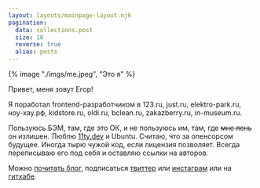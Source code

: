 ```yaml
---
layout: layouts/mainpage-layout.njk
pagination:
  data: collections.post
  size: 10
  reverse: true
  alias: posts
---
```


{% image "./imgs/me.jpeg", "Это я" %}

Привет, меня зовут Егор!

Я поработал frontend-разработчиком в 123.ru, just.ru, elektro-park.ru, ноу-хау.рф, kidstore.ru, oldi.ru, bclean.ru, zakazberry.ru, in-museum.ru.

Пользуюсь БЭМ, там, где это ОК, и не пользуюсь им, там, где ~~мне лень~~ он излишен. Люблю [11ty.dev](https://www.11ty.dev) и Ubuntu. Считаю, что за опенсорсом будущее. Иногда тырю чужой код, если лицензия позволяет. Всегда переписываю его под себя и оставляю ссылки на авторов.

Можно [почитать блог](/posts/), подписаться [твиттер](https://twitter.com/furtivite) или [инстаграм](https://www.instagram.com/furtivite/) или на [гитхабе](https://github.com/furtivite).